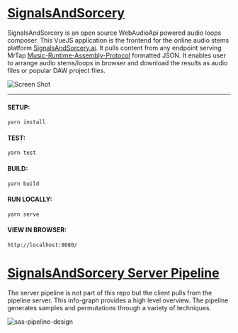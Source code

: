 # <u>SignalsAndSorcery</u>

SignalsAndSorcery is an open source WebAudioApi powered audio loops composer.  This VueJS application is the frontend for the online audio stems platform [SignalsAndSorcery.ai](https://signalsandsorcery.ai). It pulls content from any endpoint serving MrTap [Music-Runtime-Assembly-Protocol](https://github.com/shiehn/MrTAP) formatted JSON.  It enables user to arrange audio stems/loops in browser and download the results as audio files or popular DAW project files.  

![Screen Shot](https://sas-plugin-releases.s3.us-west-2.amazonaws.com/github-app-screenshot.png)

---

#### SETUP:

```yarn install```

#### TEST:

```yarn test``` 

#### BUILD:

```yarn build```

#### RUN LOCALLY:

```yarn serve```

#### VIEW IN BROWSER:

```http://localhost:8080/```

# <u>SignalsAndSorcery Server Pipeline</u>

The server pipeline is not part of this repo but the client pulls from the pipeline server. This info-graph provides a high level overview.  The pipeline generates samples and permutations through a variety of techniques. 

![sas-pipeline-design](https://sas-plugin-releases.s3.us-west-2.amazonaws.com/sas-pipeline-design.png)
